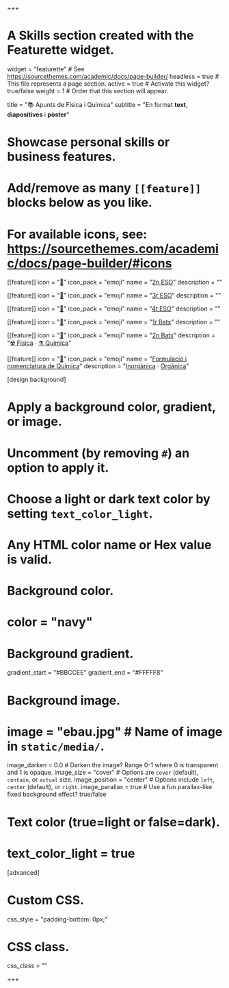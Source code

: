 +++
# A Skills section created with the Featurette widget.
widget = "featurette"  # See https://sourcethemes.com/academic/docs/page-builder/
headless = true  # This file represents a page section.
active = true  # Activate this widget? true/false
weight = 1  # Order that this section will appear.

title = "📚 Apunts de Física i Química"
subtitle = "En format **text**, **diapositives** i **pòster**"

# Showcase personal skills or business features.
# 
# Add/remove as many `[[feature]]` blocks below as you like.
# 
# For available icons, see: https://sourcethemes.com/academic/docs/page-builder/#icons

[[feature]]
  icon = "[📗](2eso)"
  icon_pack = "emoji"
  name = "[2n ESO](2eso)"
  description = ""
  
[[feature]]
  icon = "[📘](3eso)"
  icon_pack = "emoji"
  name = "[3r ESO](3eso)"
  description = ""
  
[[feature]]
  icon = "[📙](4eso)"
  icon_pack = "emoji"
  name = "[4t ESO](4eso)"
  description = ""
  
[[feature]]
  icon = "[📕](1batx)"
  icon_pack = "emoji"
  name = "[1r Batx](1batx)"
  description = ""
      
[[feature]]
  icon = "[📓](2batx)"
  icon_pack = "emoji"
  name = "[2n Batx](2batx)"
  description = "[☢️ Física](2batx/fisica) · [⚗️ Química](2batx/quimica)"

[[feature]]
  icon = "[📔](formulacio-nomenclatura-quimica)"
  icon_pack = "emoji"
  name = "[Formulació i nomenclatura de Química](formulacio-nomenclatura-quimica)"
  description = "[Inorgànica](formulacio-nomenclatura-quimica/inorganica) · [Orgànica](formulacio-nomenclatura-quimica/organica)"

[design.background]
  # Apply a background color, gradient, or image.
  #   Uncomment (by removing `#`) an option to apply it.
  #   Choose a light or dark text color by setting `text_color_light`.
  #   Any HTML color name or Hex value is valid.
  
  # Background color.
  # color = "navy"
  
  # Background gradient.
  gradient_start = "#BBCCEE"
  gradient_end = "#FFFFF8"
  
  # Background image.
  # image = "ebau.jpg"  # Name of image in `static/media/`.
  image_darken = 0.0  # Darken the image? Range 0-1 where 0 is transparent and 1 is opaque.
  image_size = "cover"  #  Options are `cover` (default), `contain`, or `actual` size.
  image_position = "center"  # Options include `left`, `center` (default), or `right`.
  image_parallax = true  # Use a fun parallax-like fixed background effect? true/false

  # Text color (true=light or false=dark).
  # text_color_light = true    

[advanced]
 # Custom CSS. 
 css_style = "padding-bottom: 0px;"
 
 # CSS class.
 css_class = ""

+++